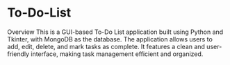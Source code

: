 # To-Do-List
Overview
This is a GUI-based To-Do List application built using Python and Tkinter, with MongoDB as the database. The application allows users to add, edit, delete, and mark tasks as complete. It features a clean and user-friendly interface, making task management efficient and organized.
